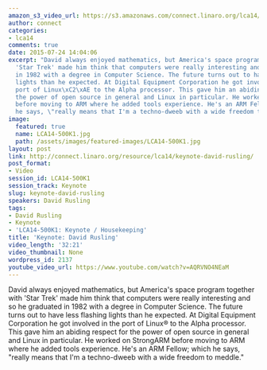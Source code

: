 ```yaml
---
amazon_s3_video_url: https://s3.amazonaws.com/connect.linaro.org/lca14/videos/03-07-Friday/Keynote-+David+Rusling.mp4
author: connect
categories:
- lca14
comments: true
date: 2015-07-24 14:04:06
excerpt: "David always enjoyed mathematics, but America's space program together with
  'Star Trek' made him think that computers were really interesting and so he graduated
  in 1982 with a degree in Computer Science. The future turns out to have less flashing
  lights than he expected. At Digital Equipment Corporation he got involved in the
  port of Linux\xC2\xAE to the Alpha processor. This gave him an abiding respect for
  the power of open source in general and Linux in particular. He worked on StrongARM
  before moving to ARM where he added tools experience. He's an ARM Fellow; which
  he says, \"really means that I'm a techno-dweeb with a wide freedom to meddle.\""
image:
  featured: true
  name: LCA14-500K1.jpg
  path: /assets/images/featured-images/LCA14-500K1.jpg
layout: post
link: http://connect.linaro.org/resource/lca14/keynote-david-rusling/
post_format:
- Video
session_id: LCA14-500K1
session_track: Keynote
slug: keynote-david-rusling
speakers: David Rusling
tags:
- David Rusling
- Keynote
- 'LCA14-500K1: Keynote / Housekeeping'
title: 'Keynote: David Rusling'
video_length: '32:21'
video_thumbnail: None
wordpress_id: 2137
youtube_video_url: https://www.youtube.com/watch?v=AQRVNO4NEaM
---
```


David always enjoyed mathematics, but America's space program together with 'Star Trek' made him think that computers were really interesting and so he graduated in 1982 with a degree in Computer Science. The future turns out to have less flashing lights than he expected. At Digital Equipment Corporation he got involved in the port of Linux® to the Alpha processor. This gave him an abiding respect for the power of open source in general and Linux in particular. He worked on StrongARM before moving to ARM where he added tools experience. He's an ARM Fellow; which he says, "really means that I'm a techno-dweeb with a wide freedom to meddle."